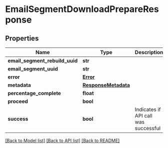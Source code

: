 # EmailSegmentDownloadPrepareResponse

## Properties
Name | Type | Description | Notes
------------ | ------------- | ------------- | -------------
**email_segment_rebuild_uuid** | **str** |  | [optional] 
**email_segment_uuid** | **str** |  | [optional] 
**error** | [**Error**](Error.md) |  | [optional] 
**metadata** | [**ResponseMetadata**](ResponseMetadata.md) |  | [optional] 
**percentage_complete** | **float** |  | [optional] 
**proceed** | **bool** |  | [optional] 
**success** | **bool** | Indicates if API call was successful | [optional] 

[[Back to Model list]](../README.md#documentation-for-models) [[Back to API list]](../README.md#documentation-for-api-endpoints) [[Back to README]](../README.md)


